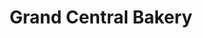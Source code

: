 ---
title: "Grand Central Bakery"
url: /portland/grand-central-bakery-southeast-hawthorne-boulevard/
shop: Bäckerei
---